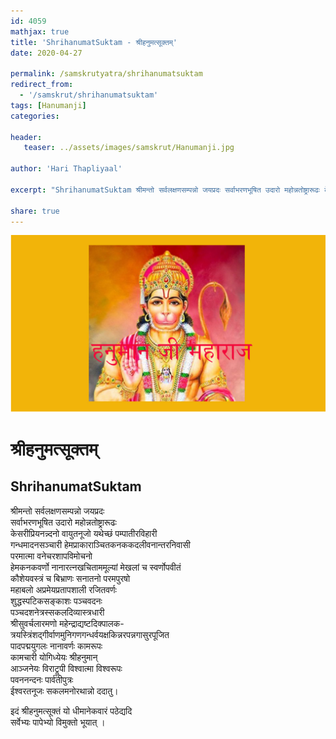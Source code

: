 ```yaml
---
id: 4059    
mathjax: true    
title: 'ShrihanumatSuktam - श्रीहनुमत्सूक्तम्'    
date: 2020-04-27    

permalink: /samskrutyatra/shrihanumatsuktam
redirect_from: 
  - '/samskrut/shrihanumatsuktam'
tags: [Hanumanji]    
categories:    
    
header:    
   teaser: ../assets/images/samskrut/Hanumanji.jpg    
    
author: 'Hari Thapliyaal'    
    
excerpt: "ShrihanumatSuktam श्रीमन्तो सर्वलक्षणसम्पन्नो जयप्रदः सर्वाभरणभूषित उदारो महोन्नतोष्ट्रारूढः केसरीप्रियनन्न्दनो वायुतनूजो यथेच्छं पम्पातीरविहारी गन्धमादनसञ्चारी हेमप्राकाराञ्चितकनककदलीवनान्तरनिवासी परमात्मा वनेचरशापविमोचनो हेमकनकवर्णो नानारत्नखचिताममूल्यां मेखलां च स्वर्णोपवीतं कौशेयवस्त्रं च बिभ्राणः सनातनो परमपुरषो महाबलो अप्रमेयप्रतापशाली रजितवर्णः शुद्धस्पटिकसङ्काशः पञ्चवदनः पञ्चदशनेत्रस्सकलदिव्यास्त्रधारी श्रीसुवर्चलारमणो महेन्द्राद्यष्टदिक्पालक- त्रयस्त्रिंशद्गीर्वाणमुनिगणगन्धर्वयक्षकिन्नरपन्नगासुरपूजित पादपद्मयुगलः नानावर्णः कामरूपः कामचारी योगिध्येयः"
    
share: true    
---
```

![](../assets/images/samskrut/Hanumanji.jpg)    
    
# श्रीहनुमत्सूक्तम्    
## ShrihanumatSuktam    
    
श्रीमन्तो सर्वलक्षणसम्पन्नो जयप्रदः    
सर्वाभरणभूषित उदारो महोन्नतोष्ट्रारूढः    
केसरीप्रियनन्न्दनो वायुतनूजो यथेच्छं पम्पातीरविहारी    
गन्धमादनसञ्चारी हेमप्राकाराञ्चितकनककदलीवनान्तरनिवासी    
परमात्मा वनेचरशापविमोचनो    
हेमकनकवर्णो नानारत्नखचिताममूल्यां मेखलां च स्वर्णोपवीतं    
कौशेयवस्त्रं च बिभ्राणः सनातनो परमपुरषो    
महाबलो अप्रमेयप्रतापशाली रजितवर्णः    
शुद्धस्पटिकसङ्काशः पञ्चवदनः    
पञ्चदशनेत्रस्सकलदिव्यास्त्रधारी    
श्रीसुवर्चलारमणो महेन्द्राद्यष्टदिक्पालक-    
त्रयस्त्रिंशद्गीर्वाणमुनिगणगन्धर्वयक्षकिन्नरपन्नगासुरपूजित    
पादपद्मयुगलः नानावर्णः कामरूपः    
कामचारी योगिध्येयः श्रीहनुमान्    
आञ्जनेयः विराट्रूपी विश्वात्मा विश्वरूपः    
पवननन्दनः पार्वतीपुत्रः    
ईश्वरतनूजः सकलमनोरथान्नो ददातु।    
    
इदं श्रीहनुमत्सूक्तं यो धीमानेकवारं पठेद्यदि    
सर्वेभ्यः पापेभ्यो विमुक्तो भूयात् ।    
    
